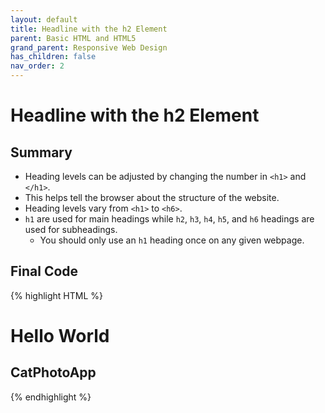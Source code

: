 ```yaml
---
layout: default
title: Headline with the h2 Element
parent: Basic HTML and HTML5
grand_parent: Responsive Web Design
has_children: false
nav_order: 2
---
```

# Headline with the h2 Element
## Summary
- Heading levels can be adjusted by changing the number in `<h1>` and `</h1>`.
- This helps tell the browser about the structure of the website.
- Heading levels vary from `<h1>` to `<h6>`.
- `h1` are used for main headings while `h2`, `h3`, `h4`, `h5`, and `h6` headings are used for subheadings.
    - You should only use an `h1` heading once on any given webpage.

## Final Code

{% highlight HTML %}
<h1>Hello World</h1>
<h2>CatPhotoApp</h2>
{% endhighlight %}